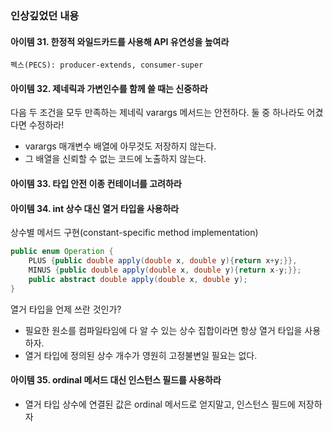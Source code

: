 ### 인상깊었던 내용
#### 아이템 31. 한정적 와일드카드를 사용해 API 유연성을 높여라
```
펙스(PECS): producer-extends, consumer-super
```

#### 아이템 32. 제네릭과 가변인수를 함께 쓸 때는 신중하라
다음 두 조건을 모두 만족하는 제네릭 varargs 메서드는 안전하다. 둘 중 하나라도 어겼다면 수정하라!
- varargs 매개변수 배열에 아무것도 저장하지 않는다.
- 그 배열을 신뢰할 수 없는 코드에 노출하지 않는다.

#### 아이템 33. 타입 안전 이종 컨테이너를 고려하라

#### 아이템 34. int 상수 대신 열거 타입을 사용하라
상수별 메서드 구현(constant-specific method implementation)
```java
public enum Operation {
    PLUS {public double apply(double x, double y){return x+y;}},
    MINUS {public double apply(double x, double y){return x-y;}};
    public abstract double apply(double x, double y);
}
```

열거 타입을 언제 쓰란 것인가?
- 필요한 원소를 컴파일타임에 다 알 수 있는 상수 집합이라면 항상 열거 타입을 사용하자.
- 열거 타입에 정의된 상수 개수가 영원히 고정불변일 필요는 없다.

#### 아이템 35. ordinal 메서드 대신 인스턴스 필드를 사용하라
- 열거 타입 상수에 연결된 값은 ordinal 메서드로 얻지말고, 인스턴스 필드에 저장하자
